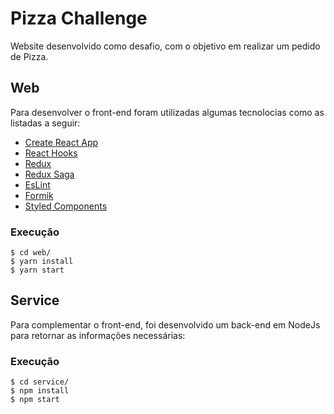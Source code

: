 # Pizza Challenge
Website desenvolvido como desafio, com o objetivo em realizar um pedido de Pizza.

## Web
Para desenvolver o front-end foram utilizadas algumas tecnolocias como as listadas a seguir:
- [Create React App](https://github.com/facebook/create-react-app)
- [React Hooks](https://pt-br.reactjs.org/docs/hooks-intro.html)
- [Redux](https://redux.js.org/)
- [Redux Saga](https://redux-saga.js.org/)
- [EsLint](https://eslint.org/)
- [Formik](https://formik.org/)
- [Styled Components](https://styled-components.com/)

### Execução
```
$ cd web/
$ yarn install
$ yarn start
```

## Service
Para complementar o front-end, foi desenvolvido um back-end em NodeJs para retornar as informações necessárias:

### Execução
```
$ cd service/
$ npm install
$ npm start
```

